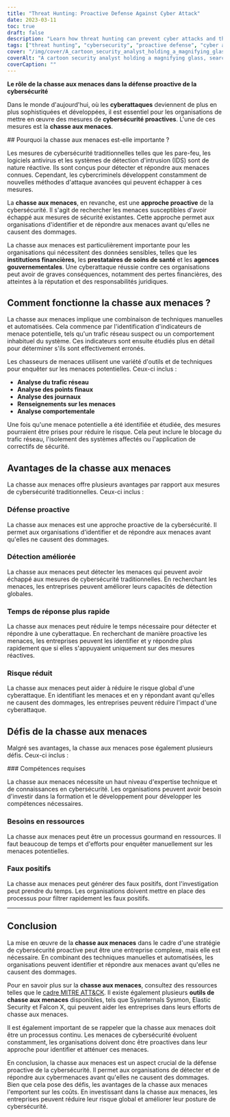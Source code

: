 ```yaml
---
title: "Threat Hunting: Proactive Defense Against Cyber Attack"
date: 2023-03-11
toc: true
draft: false
description: "Learn how threat hunting can prevent cyber attacks and the benefits and challenges of implementing it as a proactive cybersecurity measure."
tags: ["threat hunting", "cybersecurity", "proactive defense", "cyber attacks", "network security", "endpoint security", "log analysis", "behavioral analysis", "threat intelligence", "manual investigation", "automated investigation", "risk reduction", "false positives", "skillset requirements", "resource requirements", "faster response time", "improved detection", "reduced risk", "financial institutions", "healthcare providers"]
cover: "/img/cover/A_cartoon_security_analyst_holding_a_magnifying_glass.png"
coverAlt: "A cartoon security analyst holding a magnifying glass, searching for hidden cyber threats on a computer screen."
coverCaption: ""
---
```


**Le rôle de la chasse aux menaces dans la défense proactive de la cybersécurité**  Dans le monde d'aujourd'hui, où les **cyberattaques** deviennent de plus en plus sophistiquées et développées, il est essentiel pour les organisations de mettre en œuvre des mesures de **cybersécurité proactives**. L'une de ces mesures est la **chasse aux menaces**.  ## Pourquoi la chasse aux menaces est-elle importante ?  Les mesures de cybersécurité traditionnelles telles que les pare-feu, les logiciels antivirus et les systèmes de détection d'intrusion (IDS) sont de nature réactive. Ils sont conçus pour détecter et répondre aux menaces connues. Cependant, les cybercriminels développent constamment de nouvelles méthodes d'attaque avancées qui peuvent échapper à ces mesures.  La **chasse aux menaces**, en revanche, est une **approche proactive** de la cybersécurité. Il s'agit de rechercher les menaces susceptibles d'avoir échappé aux mesures de sécurité existantes. Cette approche permet aux organisations d'identifier et de répondre aux menaces avant qu'elles ne causent des dommages.  La chasse aux menaces est particulièrement importante pour les organisations qui nécessitent des données sensibles, telles que les **institutions financières**, les **prestataires de soins de santé** et les **agences gouvernementales**. Une cyberattaque réussie contre ces organisations peut avoir de graves conséquences, notamment des pertes financières, des atteintes à la réputation et des responsabilités juridiques.  ## Comment fonctionne la chasse aux menaces ?  La chasse aux menaces implique une combinaison de techniques manuelles et automatisées. Cela commence par l'identification d'indicateurs de menace potentielle, tels qu'un trafic réseau suspect ou un comportement inhabituel du système. Ces indicateurs sont ensuite étudiés plus en détail pour déterminer s'ils sont effectivement erronés.  Les chasseurs de menaces utilisent une variété d'outils et de techniques pour enquêter sur les menaces potentielles. Ceux-ci inclus :  - **Analyse du trafic réseau** - **Analyse des points finaux** - **Analyse des journaux** - **Renseignements sur les menaces** - **Analyse comportementale**  Une fois qu'une menace potentielle a été identifiée et étudiée, des mesures pourraient être prises pour réduire le risque. Cela peut inclure le blocage du trafic réseau, l'isolement des systèmes affectés ou l'application de correctifs de sécurité.  ## Avantages de la chasse aux menaces  La chasse aux menaces offre plusieurs avantages par rapport aux mesures de cybersécurité traditionnelles. Ceux-ci inclus :  ### Défense proactive  La chasse aux menaces est une approche proactive de la cybersécurité. Il permet aux organisations d'identifier et de répondre aux menaces avant qu'elles ne causent des dommages.  ### Détection améliorée  La chasse aux menaces peut détecter les menaces qui peuvent avoir échappé aux mesures de cybersécurité traditionnelles. En recherchant les menaces, les entreprises peuvent améliorer leurs capacités de détection globales.  ### Temps de réponse plus rapide  La chasse aux menaces peut réduire le temps nécessaire pour détecter et répondre à une cyberattaque. En recherchant de manière proactive les menaces, les entreprises peuvent les identifier et y répondre plus rapidement que si elles s'appuyaient uniquement sur des mesures réactives.  ### Risque réduit  La chasse aux menaces peut aider à réduire le risque global d'une cyberattaque. En identifiant les menaces et en y répondant avant qu'elles ne causent des dommages, les entreprises peuvent réduire l'impact d'une cyberattaque.  ## Défis de la chasse aux menaces  Malgré ses avantages, la chasse aux menaces pose également plusieurs défis. Ceux-ci inclus :  ### Compétences requises  La chasse aux menaces nécessite un haut niveau d'expertise technique et de connaissances en cybersécurité. Les organisations peuvent avoir besoin d'investir dans la formation et le développement pour développer les compétences nécessaires.  ### Besoins en ressources  La chasse aux menaces peut être un processus gourmand en ressources. Il faut beaucoup de temps et d'efforts pour enquêter manuellement sur les menaces potentielles.  ### Faux positifs  La chasse aux menaces peut générer des faux positifs, dont l'investigation peut prendre du temps. Les organisations doivent mettre en place des processus pour filtrer rapidement les faux positifs.  ______  ## Conclusion  La mise en œuvre de la **chasse aux menaces** dans le cadre d'une stratégie de cybersécurité proactive peut être une entreprise complexe, mais elle est nécessaire. En combinant des techniques manuelles et automatisées, les organisations peuvent identifier et répondre aux menaces avant qu'elles ne causent des dommages.  Pour en savoir plus sur la **chasse aux menaces**, consultez des ressources telles que le [cadre MITRE ATT&CK](https://attack.mitre.org/). Il existe également plusieurs **outils de chasse aux menaces** disponibles, tels que Sysinternals Sysmon, Elastic Security et Falcon X, qui peuvent aider les entreprises dans leurs efforts de chasse aux menaces.  Il est également important de se rappeler que la chasse aux menaces doit être un processus continu. Les menaces de cybersécurité évoluent constamment, les organisations doivent donc être proactives dans leur approche pour identifier et atténuer ces menaces.  En conclusion, la chasse aux menaces est un aspect crucial de la défense proactive de la cybersécurité. Il permet aux organisations de détecter et de répondre aux cybermenaces avant qu'elles ne causent des dommages. Bien que cela pose des défis, les avantages de la chasse aux menaces l'emportent sur les coûts. En investissant dans la chasse aux menaces, les entreprises peuvent réduire leur risque global et améliorer leur posture de cybersécurité. 